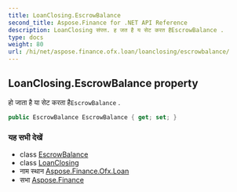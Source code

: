 ```yaml
---
title: LoanClosing.EscrowBalance
second_title: Aspose.Finance for .NET API Reference
description: LoanClosing संपत्त. ह जत है य सेट करत हैEscrowBalance .
type: docs
weight: 80
url: /hi/net/aspose.finance.ofx.loan/loanclosing/escrowbalance/
---
```

## LoanClosing.EscrowBalance property

हो जाता है या सेट करता है`EscrowBalance` .

```csharp
public EscrowBalance EscrowBalance { get; set; }
```

### यह सभी देखें

* class [EscrowBalance](../../escrowbalance/)
* class [LoanClosing](../)
* नाम स्थान [Aspose.Finance.Ofx.Loan](../../loanclosing/)
* सभा [Aspose.Finance](../../../)



